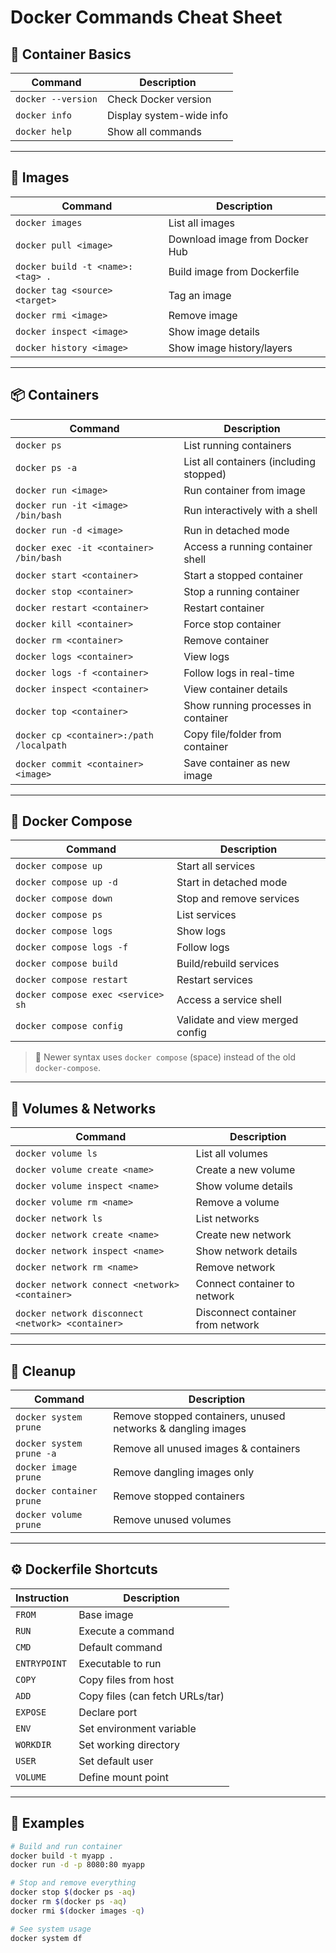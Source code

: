 # Docker Commands Cheat Sheet

## 🧱 **Container Basics**

| Command            | Description              |
| ------------------ | ------------------------ |
| `docker --version` | Check Docker version     |
| `docker info`      | Display system-wide info |
| `docker help`      | Show all commands        |

---

## 🚀 **Images**

| Command                          | Description                    |
| -------------------------------- | ------------------------------ |
| `docker images`                  | List all images                |
| `docker pull <image>`            | Download image from Docker Hub |
| `docker build -t <name>:<tag> .` | Build image from Dockerfile    |
| `docker tag <source> <target>`   | Tag an image                   |
| `docker rmi <image>`             | Remove image                   |
| `docker inspect <image>`         | Show image details             |
| `docker history <image>`         | Show image history/layers      |

---

## 📦 **Containers**

| Command                                  | Description                             |
| ---------------------------------------- | --------------------------------------- |
| `docker ps`                              | List running containers                 |
| `docker ps -a`                           | List all containers (including stopped) |
| `docker run <image>`                     | Run container from image                |
| `docker run -it <image> /bin/bash`       | Run interactively with a shell          |
| `docker run -d <image>`                  | Run in detached mode                    |
| `docker exec -it <container> /bin/bash`  | Access a running container shell        |
| `docker start <container>`               | Start a stopped container               |
| `docker stop <container>`                | Stop a running container                |
| `docker restart <container>`             | Restart container                       |
| `docker kill <container>`                | Force stop container                    |
| `docker rm <container>`                  | Remove container                        |
| `docker logs <container>`                | View logs                               |
| `docker logs -f <container>`             | Follow logs in real-time                |
| `docker inspect <container>`             | View container details                  |
| `docker top <container>`                 | Show running processes in container     |
| `docker cp <container>:/path /localpath` | Copy file/folder from container         |
| `docker commit <container> <image>`      | Save container as new image             |

---

## 🧩 **Docker Compose**

| Command                            | Description                     |
| ---------------------------------- | ------------------------------- |
| `docker compose up`                | Start all services              |
| `docker compose up -d`             | Start in detached mode          |
| `docker compose down`              | Stop and remove services        |
| `docker compose ps`                | List services                   |
| `docker compose logs`              | Show logs                       |
| `docker compose logs -f`           | Follow logs                     |
| `docker compose build`             | Build/rebuild services          |
| `docker compose restart`           | Restart services                |
| `docker compose exec <service> sh` | Access a service shell          |
| `docker compose config`            | Validate and view merged config |

> 📝 Newer syntax uses `docker compose` (space) instead of the old `docker-compose`.

---

## 🧰 **Volumes & Networks**

| Command                                           | Description                       |
| ------------------------------------------------- | --------------------------------- |
| `docker volume ls`                                | List all volumes                  |
| `docker volume create <name>`                     | Create a new volume               |
| `docker volume inspect <name>`                    | Show volume details               |
| `docker volume rm <name>`                         | Remove a volume                   |
| `docker network ls`                               | List networks                     |
| `docker network create <name>`                    | Create new network                |
| `docker network inspect <name>`                   | Show network details              |
| `docker network rm <name>`                        | Remove network                    |
| `docker network connect <network> <container>`    | Connect container to network      |
| `docker network disconnect <network> <container>` | Disconnect container from network |

---

## 🧹 **Cleanup**

| Command                  | Description                                                  |
| ------------------------ | ------------------------------------------------------------ |
| `docker system prune`    | Remove stopped containers, unused networks & dangling images |
| `docker system prune -a` | Remove all unused images & containers                        |
| `docker image prune`     | Remove dangling images only                                  |
| `docker container prune` | Remove stopped containers                                    |
| `docker volume prune`    | Remove unused volumes                                        |

---

## ⚙️ **Dockerfile Shortcuts**

| Instruction  | Description                     |
| ------------ | ------------------------------- |
| `FROM`       | Base image                      |
| `RUN`        | Execute a command               |
| `CMD`        | Default command                 |
| `ENTRYPOINT` | Executable to run               |
| `COPY`       | Copy files from host            |
| `ADD`        | Copy files (can fetch URLs/tar) |
| `EXPOSE`     | Declare port                    |
| `ENV`        | Set environment variable        |
| `WORKDIR`    | Set working directory           |
| `USER`       | Set default user                |
| `VOLUME`     | Define mount point              |

---

## 🧩 **Examples**

```bash
# Build and run container
docker build -t myapp .
docker run -d -p 8080:80 myapp

# Stop and remove everything
docker stop $(docker ps -aq)
docker rm $(docker ps -aq)
docker rmi $(docker images -q)

# See system usage
docker system df
```
